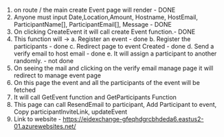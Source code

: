 1. on route / the main create Event page will render - DONE
2. Anyone must input Date,Location,Amount, Hostname, HostEmail, ParticipantName[], ParticipantEmail[], Message - DONE
3. On clicking CreateEvent it will call create Event function.- DONE
4. This function will ->
    a. Register an event - done
    b. Register the participants - done
    c. Redirect page to event Created - done
    d. Send a verify email to host email - done
    e. It will assign a participant to another randomly. - not done
5. On seeing the mail and clicking on the verify email manage page it will redirect to manage event page
6. On this page the event and all the participants of the event will be fetched
7. It will call GetEvent function and GetParticipants Function
8. This page can call ResendEmail to participant, Add Participant to event, Copy participantInviteLink, updateEvent
9. Link to website - https://eidexchange-gfeqhdgrcbhdeda6.eastus2-01.azurewebsites.net/